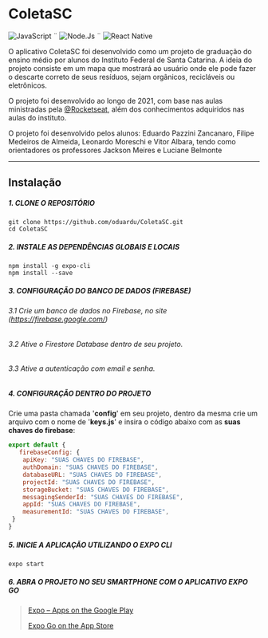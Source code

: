 # ColetaSC

 ![JavaScript](https://img.shields.io/badge/JavaScript-323330?style=for-the-badge&logo=javascript&logoColor=F7DF1E) ¨ ![Node.Js](https://img.shields.io/badge/Node.js-43853D?style=for-the-badge&logo=node.js&logoColor=white)              ¨  ![React Native](https://img.shields.io/badge/React_Native-20232A?style=for-the-badge&logo=react&logoColor=61DAFB)

O aplicativo ColetaSC foi desenvolvido como um projeto de graduação do ensino médio por alunos do Instituto Federal de Santa Catarina. A ideia do projeto consiste em um mapa que mostrará ao usuário onde ele pode fazer o descarte correto de seus resíduos, sejam orgânicos, recicláveis ou eletrônicos.

O projeto foi desenvolvido ao longo de 2021, com base nas aulas ministradas pela <a href="https://github.com/Rocketseat">@Rocketseat</a>, além dos conhecimentos adquiridos nas aulas do instituto.

O projeto foi desenvolvido pelos alunos: Eduardo Pazzini Zancanaro, Filipe Medeiros de Almeida, Leonardo Moreschi e Vitor Albara, tendo como orientadores os professores Jackson Meires e Luciane Belmonte
___
## Instalação 
##### 1. CLONE O REPOSITÓRIO 
	git clone https://github.com/oduardu/ColetaSC.git
	cd ColetaSC
##### 2. INSTALE AS DEPENDÊNCIAS GLOBAIS E LOCAIS
	npm install -g expo-cli
	npm install --save

##### 3. CONFIGURAÇÃO DO BANCO DE DADOS (FIREBASE)

###### 3.1 Crie um banco de dados no Firebase, no site (https://firebase.google.com/)
###### 3.2 Ative o Firestore Database dentro de seu projeto.

###### 3.3 Ative a autenticação com email e senha.

##### 4. CONFIGURAÇÃO DENTRO DO PROJETO
Crie uma pasta chamada '**config**' em seu projeto, dentro da mesma crie um arquivo com o nome de '**keys.js**' e insira o código abaixo com as **suas chaves do firebase**:
```javascript
export default {
   firebaseConfig: {
	apiKey: "SUAS CHAVES DO FIREBASE",
	authDomain: "SUAS CHAVES DO FIREBASE",
	databaseURL: "SUAS CHAVES DO FIREBASE",
	projectId: "SUAS CHAVES DO FIREBASE",
	storageBucket: "SUAS CHAVES DO FIREBASE",
	messagingSenderId: "SUAS CHAVES DO FIREBASE",
	appId: "SUAS CHAVES DO FIREBASE",
	measurementId: "SUAS CHAVES DO FIREBASE",
 }
}
```
##### 5. INICIE A APLICAÇÃO UTILIZANDO O EXPO CLI
	expo start
##### 6. ABRA O PROJETO NO SEU SMARTPHONE COM O APLICATIVO EXPO GO
> [Expo – Apps on the Google Play](https://play.google.com/store/apps/details?id=host.exp.exponent)
> 
> [Expo Go on the App Store](https://apps.apple.com/us/app/expo-go/id982107779)

